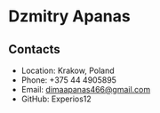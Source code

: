 # Dzmitry Apanas
## Contacts
* Location: Krakow, Poland
* Phone: +375 44 4905895
* Email: dimaapanas466@gmail.com
* GitHub: Experios12